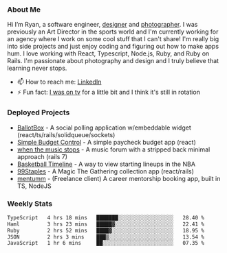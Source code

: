 ### About Me
Hi I’m Ryan, a software engineer, [designer](https://www.denvermullets.com/video) and [photographer](https://www.denvermullets.com/). I was previously an Art Director in the sports world and I'm currently working for an agency where I work on some cool stuff that I can't share! I'm really big into side projects and just enjoy coding and figuring out how to make apps hum. I love working with React, Typescript, Node.js, Ruby, and Ruby on Rails. I'm passionate about photography and design and I truly believe that learning never stops.

- 📫 How to reach me: [LinkedIn](https://www.linkedin.com/in/ryanvaznis)
- ⚡ Fun fact: [I was on tv](https://vimeo.com/381425882) for a little bit and I think it's still in rotation

### Deployed Projects
- [BallotBox](https://voteballotbox.com/) - A social polling application w/embeddable widget (react/ts/rails/solidqueue/sockets)
- [Simple Budget Control](https://simplebudgetcontrol.com/) - A simple paycheck budget app (react)
- [when the music stops](https://whenthemusicstops.net) - A music forum with a stripped back minimal approach (rails 7)
- [Basketball Timeline](https://basketball-timeline.com/?team=PHO&year=2023) - A way to view starting lineups in the NBA
- [99Staples](https://www.99staples.com/collections/denvermullets/9) - A Magic The Gathering collection app (react/rails)
- [mentumm](https://portal.mentumm.com/) - (Freelance client) A career mentorship booking app, built in TS, NodeJS

### Weekly Stats
<!--START_SECTION:waka-->

```txt
TypeScript   4 hrs 18 mins   ███████░░░░░░░░░░░░░░░░░░   28.40 %
Haml         3 hrs 23 mins   █████▓░░░░░░░░░░░░░░░░░░░   22.41 %
Ruby         2 hrs 52 mins   ████▓░░░░░░░░░░░░░░░░░░░░   18.95 %
JSON         2 hrs 3 mins    ███▒░░░░░░░░░░░░░░░░░░░░░   13.54 %
JavaScript   1 hr 6 mins     ██░░░░░░░░░░░░░░░░░░░░░░░   07.35 %
```

<!--END_SECTION:waka-->
